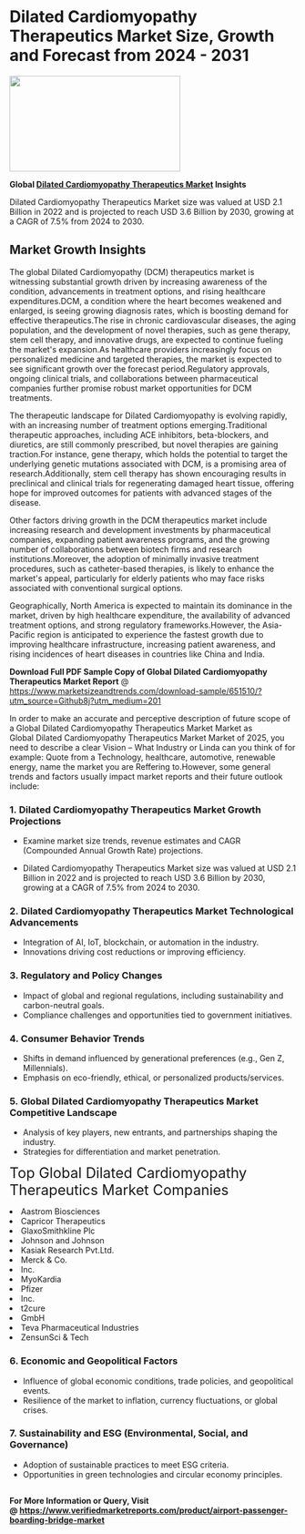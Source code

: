 <H1>Dilated Cardiomyopathy Therapeutics Market Size, Growth and Forecast from 2024 - 2031</H1><img class="aligncenter size-medium wp-image-584254" src="https://thirdeyenews.in/wp-content/uploads/2024/09/Global-Market-Research-300x168.jpeg" alt="" width="300" height="168" /><p><strong>Global&nbsp;<a href="https://www.marketsizeandtrends.com/download-sample/651510/?utm_source=Github8j?utm_medium=201">Dilated Cardiomyopathy Therapeutics Market</a> Insights</strong></p><p>Dilated Cardiomyopathy Therapeutics Market size was valued at USD 2.1 Billion in 2022 and is projected to reach USD 3.6 Billion by 2030, growing at a CAGR of 7.5% from 2024 to 2030.</p><p><h2>Market Growth Insights</h2> <p>The global Dilated Cardiomyopathy (DCM) therapeutics market is witnessing substantial growth driven by increasing awareness of the condition, advancements in treatment options, and rising healthcare expenditures.DCM, a condition where the heart becomes weakened and enlarged, is seeing growing diagnosis rates, which is boosting demand for effective therapeutics.The rise in chronic cardiovascular diseases, the aging population, and the development of novel therapies, such as gene therapy, stem cell therapy, and innovative drugs, are expected to continue fueling the market's expansion.As healthcare providers increasingly focus on personalized medicine and targeted therapies, the market is expected to see significant growth over the forecast period.Regulatory approvals, ongoing clinical trials, and collaborations between pharmaceutical companies further promise robust market opportunities for DCM treatments.</p> <p>The therapeutic landscape for Dilated Cardiomyopathy is evolving rapidly, with an increasing number of treatment options emerging.Traditional therapeutic approaches, including ACE inhibitors, beta-blockers, and diuretics, are still commonly prescribed, but novel therapies are gaining traction.For instance, gene therapy, which holds the potential to target the underlying genetic mutations associated with DCM, is a promising area of research.Additionally, stem cell therapy has shown encouraging results in preclinical and clinical trials for regenerating damaged heart tissue, offering hope for improved outcomes for patients with advanced stages of the disease.</p> <p>Other factors driving growth in the DCM therapeutics market include increasing research and development investments by pharmaceutical companies, expanding patient awareness programs, and the growing number of collaborations between biotech firms and research institutions.Moreover, the adoption of minimally invasive treatment procedures, such as catheter-based therapies, is likely to enhance the market's appeal, particularly for elderly patients who may face risks associated with conventional surgical options.</p> <p>Geographically, North America is expected to maintain its dominance in the market, driven by high healthcare expenditure, the availability of advanced treatment options, and strong regulatory frameworks.However, the Asia-Pacific region is anticipated to experience the fastest growth due to improving healthcare infrastructure, increasing patient awareness, and rising incidences of heart diseases in countries like China and India.</p> <p><span class=""><strong>Download Full PDF Sample Copy of Global Dilated Cardiomyopathy Therapeutics Market Report</strong> @ <a href="https://www.marketsizeandtrends.com/download-sample/651510/?utm_source=Github8j?utm_medium=201" target="_blank">https://www.marketsizeandtrends.com/download-sample/651510/?utm_source=Github8j?utm_medium=201</a></span></p><p>In order to make an accurate and perceptive description of future scope of a Global&nbsp;Dilated Cardiomyopathy Therapeutics Market Market as Global&nbsp;Dilated Cardiomyopathy Therapeutics Market Market of 2025, you need to describe a clear Vision &ndash; What Industry or Linda can you think of for example: Quote from a Technology, healthcare, automotive, renewable energy, name the market you are Reffering to.However, some general trends and factors usually impact market reports and their future outlook include:</p><h3>1.&nbsp;<strong>Dilated Cardiomyopathy Therapeutics Market Growth Projections</strong></h3><ul><li>Examine market size trends, revenue estimates and CAGR (Compounded Annual Growth Rate) projections.</li><li><p>Dilated Cardiomyopathy Therapeutics Market size was valued at USD 2.1 Billion in 2022 and is projected to reach USD 3.6 Billion by 2030, growing at a CAGR of 7.5% from 2024 to 2030.</p></li></ul><h3>2.&nbsp;<strong>Dilated Cardiomyopathy Therapeutics Market Technological Advancements</strong></h3><ul><li>Integration of AI, IoT, blockchain, or automation in the industry.</li><li>Innovations driving cost reductions or improving efficiency.</li></ul><h3>3.&nbsp;<strong>Regulatory and Policy Changes</strong></h3><ul><li>Impact of global and regional regulations, including sustainability and carbon-neutral goals.</li><li>Compliance challenges and opportunities tied to government initiatives.</li></ul><h3>4.&nbsp;<strong>Consumer Behavior Trends</strong></h3><ul><li>Shifts in demand influenced by generational preferences (e.g., Gen Z, Millennials).</li><li>Emphasis on eco-friendly, ethical, or personalized products/services.</li></ul><h3>5.&nbsp;<strong>Global Dilated Cardiomyopathy Therapeutics Market Competitive Landscape</strong></h3><ul><li>Analysis of key players, new entrants, and partnerships shaping the industry.</li><li>Strategies for differentiation and market penetration.</li></ul><p data-pm-slice="1 1 []"><span style="color: inherit; font-family: inherit; font-size: 25px;">Top Global Dilated Cardiomyopathy Therapeutics Market Companies</span></p><div class="" data-test-id=""><p><li>Aastrom Biosciences</li><li> Capricor Therapeutics</li><li> GlaxoSmithkline Plc</li><li> Johnson and Johnson</li><li> Kasiak Research Pvt.Ltd.</li><li> Merck & Co.</li><li> Inc.</li><li> MyoKardia</li><li> Pfizer</li><li> Inc.</li><li> t2cure</li><li> GmbH</li><li> Teva Pharmaceutical Industries</li><li> ZensunSci & Tech</li></p></div><h3>6.&nbsp;<strong>Economic and Geopolitical Factors</strong></h3><ul><li>Influence of global economic conditions, trade policies, and geopolitical events.</li><li>Resilience of the market to inflation, currency fluctuations, or global crises.</li></ul><h3>7.&nbsp;<strong>Sustainability and ESG (Environmental, Social, and Governance)</strong></h3><ul><li>Adoption of sustainable practices to meet ESG criteria.</li><li>Opportunities in green technologies and circular economy principles.</li></ul><h2><strong style="font-size: 14px;">For More Information or Query, Visit @&nbsp;</strong><a style="background-color: #ffffff; font-size: 14px;" href="https://www.marketsizeandtrends.com/report/dilated-cardiomyopathy-therapeutics-market/" target="_blank">https://www.verifiedmarketreports.com/product/airport-passenger-boarding-bridge-market</a></h2>